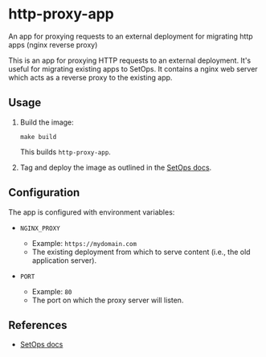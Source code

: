 # http-proxy-app

An app for proxying requests to an external deployment for migrating http apps (nginx reverse proxy)

This is an app for proxying HTTP requests to an external deployment. It's useful for migrating existing apps to SetOps. It contains a nginx web server which acts as a reverse proxy to the existing app.

## Usage

1. Build the image:

   ```
   make build
   ```

   This builds `http-proxy-app`.

1. Tag and deploy the image as outlined in the [SetOps docs](https://zweitag.setops.net/docs).

## Configuration

The app is configured with environment variables:

* `NGINX_PROXY`
  * Example: `https://mydomain.com`
  * The existing deployment from which to serve content (i.e., the old application server).

* `PORT`
  * Example: `80`
  * The port on which the proxy server will listen.

## References

* [SetOps docs](https://zweitag.setops.net/docs)
